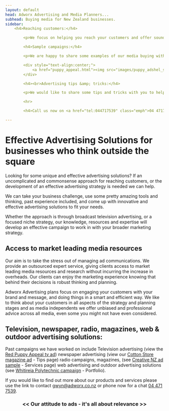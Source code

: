 ```yaml
---
layout: default
head: Adworx Advertising and Media Planners...
subhead: Buying media for New Zealand businesses.
sidebar:
    <h4>Reaching customers:</h4>

        <p>We focus on helping you reach your customers and offer sound advertising solutions to suit all needs and budgets. Refer to our <a href="services.html">Services &amp; Solutions</a> page for more details.</p>

        <h4>Sample campaigns:</h4>

        <p>We are happy to share some examples of our media buying with you.&nbsp; Click on the Puppy adshel pic below to view the TV ad for this campaign.&nbsp; Refer to our <a href="portfolio.html">Portfolio</a> page for more samples.<br></p>

        <div style="text-align:center;">
            <a href="puppy_appeal.html"><img src="images/puppy_adshel_sml.jpg"></a>
        </div>

        <h4><br>Advertising tips &amp; tricks:</h4>

        <p>We would like to share some tips and tricks with you to help you get started with your advertising and media planning.&nbsp; Refer to our <a href="tips.html">Tips &amp; Tricks</a> page for more details.<br></p>

        <hr>

        <h4>Call us now on <a href="tel:044717539" class="emph">04 4717539</a> to discuss your advertising and media planning</h4>

---
```



# Effective Advertising Solutions for businesses who think outside the square

Looking for some unique and effective advertising solutions? If an uncomplicated and commonsense approach for reaching customers, or the development of an effective advertising strategy is needed we can help.

We can take your business challenge, use some pretty amazing tools and thinking, past experience included, and come up with innovative and effective advertising solutions to fit your needs.

Whether the approach is through broadcast television advertising, or a focused niche strategy, our knowledge, resources and expertise will develop an effective campaign to work in with your broader marketing strategy.

## Access to market leading media resources

Our aim is to take the stress out of managing ad communications. We provide an outsourced expert service, giving clients access to market leading media resources and research without incurring the increase in overheads. Our clients can enjoy the marketing experience knowing that behind their decisions is robust thinking and planning.

Adworx Advertising plans focus on engaging your customers with your brand and message, and doing things in a smart and efficient way. We like to think about your customers in all aspects of the strategy and planning stages and as media independents we offer unbiased and professional advice across all media, even some you might not have even considered.

## Television, newspaper, radio, magazines, web &amp; outdoor advertising solutions:

Past campaigns we have worked on include Television advertising (view the [Red Puppy Appeal tv ad](puppy_appeal.html)) newspaper advertising (view our [Cotton Store magazine ad](tips.html) - Tips page) radio campaigns, magazines, (see [Creative NZ ad sample](services.html) - Services page) web advertising and outdoor advertising solutions (see [Whitireia Polytechnic campaign](portfolio.html) - Portfolio).

If you would like to find out more about our products and services please use the link to contact [gwyn@adworx.co.nz](mailto:gwyn@adworx.co.nz) or phone now for a chat <a href="tel:04 471 7539">04 471 7539</a>.

<h3 style="text-align: center">&lt;&lt; Our attitude to ads - it's all about relevance &gt;&gt;</h3>


